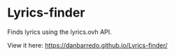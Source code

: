 # Lyrics-finder

Finds lyrics using the lyrics.ovh API.


View it here: https://danbarredo.github.io/Lyrics-finder/
